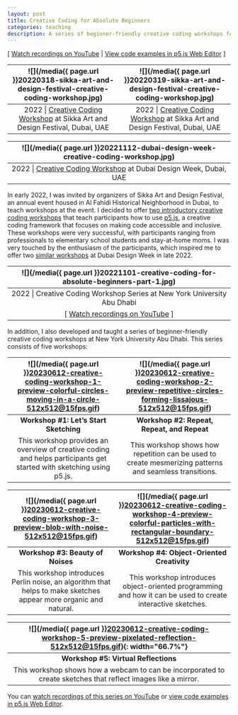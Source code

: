 ```yaml
---
layout: post
title: Creative Coding for Absolute Beginners
categories: teaching
description: A series of beginner-friendly creative coding workshops for people without any coding experience.
---
```


[ [Watch recordings on YouTube](https://www.youtube.com/playlist?list=PLUbmjnHkwarjjudjj2dclvClnL5ngpDze) \| [View code examples in p5.js Web Editor](https://editor.p5js.org/jackbdu/collections/dyLuBa_37) ]

<!--more-->

![](/media{{ page.url }}20220318-sikka-art-and-design-festival-creative-coding-workshop.jpg) | ![](/media{{ page.url }}20220319-sikka-art-and-design-festival-creative-coding-workshop.jpg)
:----------: | :----------:
2022 \| [Creative Coding Workshop](https://web.archive.org/web/20221127193654/https://sikkartandesign.com/Creative-Coding-Workshop) at Sikka Art and Design Festival, Dubai, UAE | 2022 \| [Creative Coding Workshop](https://web.archive.org/web/20221127193654/https://sikkartandesign.com/Creative-Coding-Workshop) at Sikka Art and Design Festival, Dubai, UAE

![](/media{{ page.url }}20221112-dubai-design-week-creative-coding-workshop.jpg) |
:----------: |
2022 \| [Creative Coding Workshop](https://www.dubaidesignweek.ae/programme/2022/creative-coding/) at Dubai Design Week, Dubai, UAE |

In early 2022, I was invited by organizers of Sikka Art and Design Festival, an annual event housed in Al Fahidi Historical Neighborhood in Dubai, to teach workshops at the event. I decided to offer [two introductory creative coding workshops](https://web.archive.org/web/20221127193654/https://sikkartandesign.com/Creative-Coding-Workshop) that teach participants how to use [p5.js](http://p5js.org), a creative coding framework that focuses on making code accessible and inclusive. These workshops were very successful, with participants ranging from professionals to elementary school students and stay-at-home moms. I was very touched by the enthusiasm of the participants, which inspired me to offer two [similar workshops](https://www.dubaidesignweek.ae/programme/2022/creative-coding/) at Dubai Design Week in late 2022.


![](/media{{ page.url }}20221101-creative-coding-for-absolute-beginners-part-1.jpg) |
:----------: |
2022 \| Creative Coding Workshop Series at New York University Abu Dhabi |
[ [Watch recordings on YouTube](https://www.youtube.com/playlist?list=PLUbmjnHkwarjjZ7qHHyZlrhnVije58S_L) ] |

In addition, I also developed and taught a series of beginner-friendly creative coding workshops at New York University Abu Dhabi. This series consists of five workshops:

![](/media{{ page.url }}20230612-creative-coding-workshop-1-preview-colorful-circles-moving-in-a-circle-512x512@15fps.gif) | ![](/media{{ page.url }}20230612-creative-coding-workshop-2-preview-repetitive-circles-forming-lissajous-512x512@15fps.gif) |
:----------: | :----------: |
**Workshop #1: Let’s Start Sketching** | **Workshop #2: Repeat, Repeat, and Repeat** |
This workshop provides an overview of creative coding and helps participants get started with sketching using p5.js. | This workshop shows how repetition can be used to create mesmerizing patterns and seamless transitions. |

![](/media{{ page.url }}20230612-creative-coding-workshop-3-preview-blob-with-noise-512x512@15fps.gif) | ![](/media{{ page.url }}20230612-creative-coding-workshop-4-preview-colorful-particles-with-rectangular-boundary-512x512@15fps.gif) |
:----------: | :----------: |
**Workshop #3: Beauty of Noises** | **Workshop #4: Object-Oriented Creativity** |
This workshop introduces Perlin noise, an algorithm that helps to make sketches appear more organic and natural. | This workshop introduces object-oriented programming and how it can be used to create interactive sketches. |

![](/media{{ page.url }}20230612-creative-coding-workshop-5-preview-pixelated-reflection-512x512@15fps.gif){: width="66.7%"} |
:----------: |
**Workshop #5: Virtual Reflections** |
This workshop shows how a webcam to can be incorporated to create sketches that reflect images like a mirror. |

You can [watch recordings of this series on YouTube](https://www.youtube.com/playlist?list=PLUbmjnHkwarjjZ7qHHyZlrhnVije58S_L) or [view code examples in p5.js Web Editor](https://editor.p5js.org/jackbdu/collections/BUeR59x4g).
